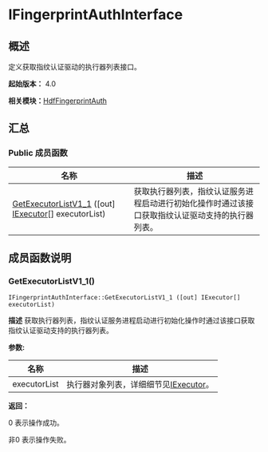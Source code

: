 # IFingerprintAuthInterface


## 概述

定义获取指纹认证驱动的执行器列表接口。

**起始版本：** 4.0

**相关模块：**[HdfFingerprintAuth](_hdf_fingerprint_auth_v11.md)


## 汇总


### Public 成员函数

| 名称 | 描述 | 
| -------- | -------- |
| [GetExecutorListV1_1](#getexecutorlistv1_1) ([out] [IExecutor](interface_i_executor_fingerauth_v11.md)[] executorList) | 获取执行器列表，指纹认证服务进程启动进行初始化操作时通过该接口获取指纹认证驱动支持的执行器列表。  | 


## 成员函数说明


### GetExecutorListV1_1()

```
IFingerprintAuthInterface::GetExecutorListV1_1 ([out] IExecutor[] executorList)
```
**描述**
获取执行器列表，指纹认证服务进程启动进行初始化操作时通过该接口获取指纹认证驱动支持的执行器列表。

**参数:**

| 名称 | 描述 | 
| -------- | -------- |
| executorList | 执行器对象列表，详细细节见[IExecutor](interface_i_executor_fingerauth_v11.md)。 | 

**返回：**

0 表示操作成功。

非0 表示操作失败。
